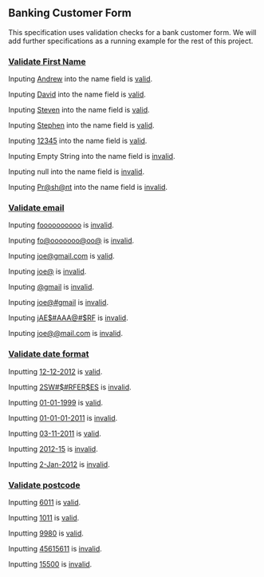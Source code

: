 ## Banking Customer Form

This specification uses validation checks for a bank customer form. We will add further specifications
as a running example for the rest of this project.

### [Validate First Name](- "example 1")

Inputing [Andrew]( - "#firstName") into the name field is [valid](- "c:assert-true=checkFirstName(#firstName)").

Inputing [David]( - "#firstName") into the name field is [valid](- "c:assert-true=checkFirstName(#firstName)").

Inputing [Steven]( - "#firstName") into the name field is [valid](- "c:assert-true=checkFirstName(#firstName)").

Inputing [Stephen]( - "#firstName") into the name field is [valid](- "c:assert-true=checkFirstName(#firstName)").

Inputing [12345]( - "#firstName") into the name field is [valid](- "c:assert-false=checkFirstName(#firstName)").

Inputing Empty String into the name field is [invalid](- "c:assert-false=checkFirstNameAsEmptyString()").

Inputing null into the name field is [invalid](- "c:assert-false=checkFirstNameAsNull()").

Inputing [Pr@sh@nt]( - "#firstName") into the name field is [invalid](- "c:assert-false=checkFirstName(#firstName)").

### [Validate email](- "example 2")

Inputing [foooooooooo]( - "#email") is [invalid](- "c:assert-false=checkEmail(#email)").

Inputing [fo@ooooooo@oo@]( - "#email") is [invalid](- "c:assert-false=checkEmail(#email)").

Inputing [joe@gmail.com]( - "#email") is [valid](- "c:assert-true=checkEmail(#email)").

Inputing [joe@]( - "#email") is [invalid](- "c:assert-false=checkEmail(#email)").

Inputing [@gmail]( - "#email") is [invalid](- "c:assert-false=checkEmail(#email)").

Inputing [joe@#gmail]( - "#email") is [invalid](- "c:assert-false=checkEmail(#email)").

Inputing [jAE$#AAA@#$RF]( - "#email") is [invalid](- "c:assert-false=checkEmail(#email)").

Inputing [joe@@mail.com]( - "#email") is [invalid](- "c:assert-false=checkEmail(#email)").

### [Validate date format](- "example 3")

Inputting [12-12-2012]( - "#date") is [valid](- "c:assert-true=checkDateFormat(#date)").

Inputting [2SW#$#RFER$ES]( - "#date") is [invalid](- "c:assert-false=checkDateFormat(#date)").

Inputting [01-01-1999]( - "#date") is [valid](- "c:assert-true=checkDateFormat(#date)").

Inputting [01-01-01-2011]( - "#date") is [invalid](- "c:assert-false=checkDateFormat(#date)").

Inputting [03-11-2011]( - "#date") is [valid](- "c:assert-true=checkDateFormat(#date)").

Inputting [2012-15]( - "#date") is [invalid](- "c:assert-false=checkDateFormat(#date)").

Inputting [2-Jan-2012]( - "#date") is [invalid](- "c:assert-false=checkDateFormat(#date)").

### [Validate postcode](- "example 4")

Inputting [6011]( - "#input") is [valid](- "c:assert-true=checkValidPostCode(#input)").

Inputting [1011]( - "#input") is [valid](- "c:assert-true=checkValidPostCode(#input)").

Inputting [9980]( - "#input") is [valid](- "c:assert-true=checkValidPostCode(#input)").

Inputting [45615611]( - "#input") is [invalid](- "c:assert-false=checkValidPostCode(#input)").

Inputting [15500]( - "#input") is [invalid](- "c:assert-false=checkValidPostCode(#input)").
